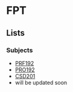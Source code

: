 # FPT

## Lists

### Subjects

* [PRF192](https://github.com/alt3ri/FPT-KTPM/tree/PRF192)
* [PRO192](https://github.com/alt3ri/FPT-KTPM/tree/PRO192)
* [CSD201](https://github.com/alt3ri/FPT-KTPM/tree/CSD201)
* will be updated soon

